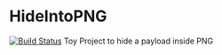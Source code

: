 # HideIntoPNG
[![Build Status](https://travis-ci.org/HugoJH/HideIntoPNG.svg?branch=master)](https://travis-ci.org/HugoJH/HideIntoPNG)
Toy Project to hide a payload inside PNG

